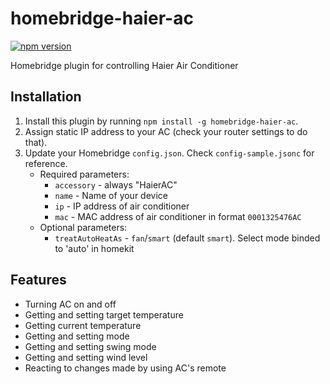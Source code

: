# homebridge-haier-ac

[![npm version](https://badge.fury.io/js/homebridge-haier-ac.svg)](https://badge.fury.io/js/homebridge-haier-ac)

Homebridge plugin for controlling Haier Air Conditioner

## Installation

1. Install this plugin by running `npm install -g homebridge-haier-ac`.
2. Assign static IP address to your AC (check your router settings to do that).
3. Update your Homebridge `config.json`. Check `config-sample.jsonc` for reference.
    - Required parameters:
        - `accessory` - always "HaierAC"
        - `name` - Name of your device
        - `ip` - IP address of air conditioner
        - `mac` - MAC address of air conditioner in format `0001325476AC`
    - Optional parameters:
        - `treatAutoHeatAs` - `fan`/`smart` (default `smart`). Select mode binded to 'auto' in homekit

## Features

- Turning AC on and off
- Getting and setting target temperature
- Getting current temperature
- Getting and setting mode
- Getting and setting swing mode
- Getting and setting wind level
- Reacting to changes made by using AC's remote
